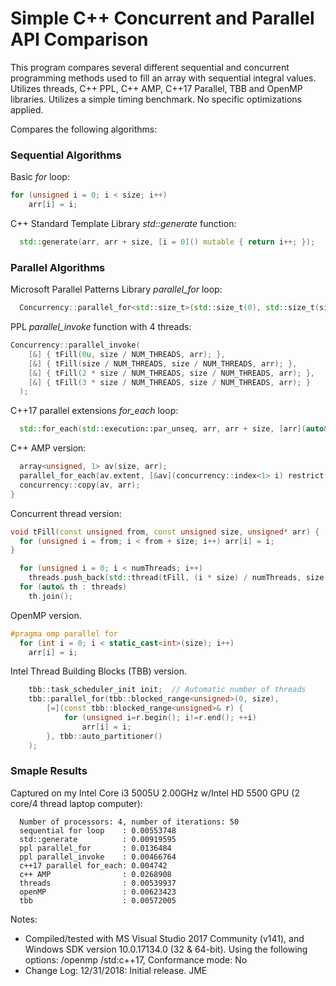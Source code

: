 # Simple C++ Concurrent and Parallel API Comparison

This program compares several different sequential and concurrent programming methods used to fill an array with sequential integral values. Utilizes threads, C++ PPL, C++ AMP, C++17 Parallel, TBB and OpenMP libraries. Utilizes a simple timing benchmark. No specific optimizations applied. 

Compares the following algorithms:

### Sequential Algorithms
Basic *for* loop:
```C++
for (unsigned i = 0; i < size; i++)
    arr[i] = i;
```

C++ Standard Template Library *std::generate* function:
```C++
  std::generate(arr, arr + size, [i = 0]() mutable { return i++; });
```

### Parallel Algorithms
Microsoft Parallel Patterns Library *parallel_for* loop:
```C++
  Concurrency::parallel_for<std::size_t>(std::size_t(0), std::size_t(size), [&arr](unsigned i) { arr[i] = i; }, concurrency::static_partitioner());
```

PPL *parallel_invoke* function with 4 threads:
```C++
Concurrency::parallel_invoke(
    [&] { tFill(0u, size / NUM_THREADS, arr); },
    [&] { tFill(size / NUM_THREADS, size / NUM_THREADS, arr); },
    [&] { tFill(2 * size / NUM_THREADS, size / NUM_THREADS, arr); },
    [&] { tFill(3 * size / NUM_THREADS, size / NUM_THREADS, arr); }
  );
```

C++17 parallel extensions *for_each* loop:
```C++
  std::for_each(std::execution::par_unseq, arr, arr + size, [arr](auto& a) { a = &a - &arr[0]; });
```

C++ AMP version:
```C++
  array<unsigned, 1> av(size, arr);
  parallel_for_each(av.extent, [&av](concurrency::index<1> i) restrict(amp) { av[i] = i[0]; });
  concurrency::copy(av, arr);
}
```

Concurrent thread version:
```C++
void tFill(const unsigned from, const unsigned size, unsigned* arr) {
  for (unsigned i = from; i < from + size; i++) arr[i] = i;
}

  for (unsigned i = 0; i < numThreads; i++)
    threads.push_back(std::thread(tFill, (i * size) / numThreads, size / numThreads, std::ref(arr)));
  for (auto& th : threads)
    th.join();
```

OpenMP version.
```C++
#pragma omp parallel for
  for (int i = 0; i < static_cast<int>(size); i++)
    arr[i] = i;
```

Intel Thread Building Blocks (TBB) version.
```C++
	tbb::task_scheduler_init init;  // Automatic number of threads
	tbb::parallel_for(tbb::blocked_range<unsigned>(0, size),
		[=](const tbb::blocked_range<unsigned>& r) {
			for (unsigned i=r.begin(); i!=r.end(); ++i)
				arr[i] = i;
		}, tbb::auto_partitioner()
    );
```

### Smaple Results
Captured on my Intel Core i3 5005U 2.00GHz w/Intel HD 5500 GPU (2 core/4 thread laptop computer):
```text
  Number of processors: 4, number of iterations: 50
  sequential for loop    : 0.00553748
  std::generate          : 0.00919595
  ppl parallel_for       : 0.0136484
  ppl parallel_invoke    : 0.00466764
  c++17 parallel for_each: 0.004742
  c++ AMP                : 0.0268908
  threads                : 0.00539937
  openMP                 : 0.00623423
  tbb                    : 0.00572005
```

Notes:
* Compiled/tested with MS Visual Studio 2017 Community (v141), and Windows SDK version 10.0.17134.0 (32 & 64-bit). Using the following options: /openmp /std:c++17, Conformance mode: No
* Change Log: 12/31/2018: Initial release. JME
